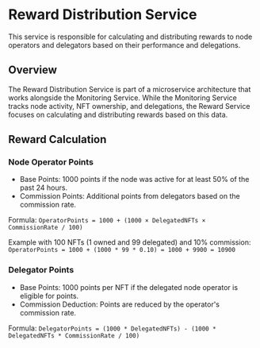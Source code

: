 # Reward Distribution Service

This service is responsible for calculating and distributing rewards to node operators and delegators based on their performance and delegations.

## Overview

The Reward Distribution Service is part of a microservice architecture that works alongside the Monitoring Service. While the Monitoring Service tracks node activity, NFT ownership, and delegations, the Reward Service focuses on calculating and distributing rewards based on this data.

## Reward Calculation

### Node Operator Points

- Base Points: 1000 points if the node was active for at least 50% of the past 24 hours.
- Commission Points: Additional points from delegators based on the commission rate.

Formula: `OperatorPoints = 1000 + (1000 × DelegatedNFTs × CommissionRate / 100)`

Example with 100 NFTs (1 owned and 99 delegated) and 10% commission:
`OperatorPoints = 1000 + (1000 * 99 * 0.10) = 1000 + 9900 = 10900`

### Delegator Points

- Base Points: 1000 points per NFT if the delegated node operator is eligible for points.
- Commission Deduction: Points are reduced by the operator's commission rate.

Formula: `DelegatorPoints = (1000 * DelegatedNFTs) - (1000 * DelegatedNFTs * CommissionRate / 100)`

Example with 99 NFTs delegated and 10% commission:
`DelegatorPoints = (1000 * 99) - (1000 * 99 * 0.10) = 99000 - 9900 = 89100`

## API Endpoints

### GET /clients

Retrieves all clients with their points.

### GET /clients/{address}/rewards

Retrieves the reward history for a specific client.

### GET /clients/{address}/points

Retrieves the global points for a specific client.

### GET /rewards/summary

Retrieves a summary of all rewards, including:

- Total number of rewards distributed
- Total number of users
- Total points distributed
- Latest reward timestamp
- Average points per user

### GET /health

Health check endpoint.

## Logging

The service includes comprehensive logging for all operations:

- **Reward Calculation Logs**: Detailed logs of the reward calculation process, including uptime checks, commission calculations, and point distributions.
- **API Request Logs**: Logs for all API requests, including request details, response times, and status codes.
- **Database Operation Logs**: Logs for database operations, including reward storage and user point updates.
- **Service Lifecycle Logs**: Logs for service startup, shutdown, and periodic reward calculations.

## Configuration

The service can be configured using environment variables:

- `MONGO_URI`: MongoDB connection URI
- `MONGO_DB`: MongoDB database name
- `PORT`: Server port
- `RPC_URL`: Blockchain RPC URL
- `NFT_CONTRACT_ADDRESS`: NFT contract address
- `DELEGATE_CONTRACT_ADDRESS`: Delegation contract address
- `RIGHTS`: Rights for the NFT
- `CHECK_NFT_INTERVAL`: Interval in minutes for reward calculation

## Running the Service

### Using Docker

```bash
docker-compose up
```

### Manually

```bash
cd reward-service
go run cmd/main.go
```
